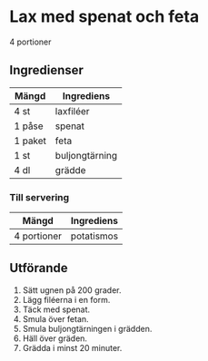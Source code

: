 # Lax med spenat och feta
4 portioner
## Ingredienser

Mängd|Ingrediens
------------ | -------------
4 st | laxfiléer
1 påse | spenat
1 paket |feta
1 st | buljongtärning
4 dl | grädde

### Till servering
Mängd| Ingrediens
------------ | -------------
4 portioner | potatismos

## Utförande
1. Sätt ugnen på 200 grader.
2. Lägg filéerna i en form.
3. Täck med spenat.
4. Smula över fetan.
5. Smula buljongtärningen i grädden.
6. Häll över gräden.
7. Grädda i minst 20 minuter.
